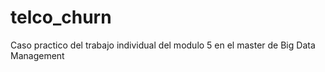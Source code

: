 # telco_churn
Caso practico del trabajo individual del modulo 5 en el master de Big Data Management
